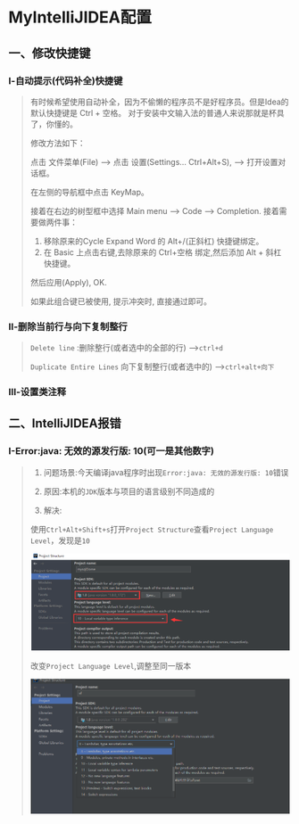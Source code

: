 # MyIntelliJIDEA配置

## 一、修改快捷键

### Ⅰ-自动提示(代码补全)快捷键

>有时候希望使用自动补全，因为不偷懒的程序员不是好程序员。但是Idea的默认快捷键是 Ctrl + 空格。 对于安装中文输入法的普通人来说那就是杯具了，你懂的。
>
>修改方法如下：
>
>点击 文件菜单(File) –> 点击 设置(Settings… Ctrl+Alt+S), –> 打开设置对话框。
>
>在左侧的导航框中点击 KeyMap。
>
>接着在右边的树型框中选择 Main menu –> Code –> Completion.
>接着需要做两件事：
>
>1. 移除原来的Cycle Expand Word 的 Alt+/(正斜杠) 快捷键绑定。
>2. 在 Basic 上点击右键,去除原来的 Ctrl+空格 绑定,然后添加 Alt + 斜杠 快捷键。
>
>然后应用(Apply), OK.
>
>如果此组合键已被使用, 提示冲突时, 直接通过即可。

### Ⅱ-删除当前行与向下复制整行

>`Delete line` :删除整行(或者选中的全部的行)  -->`ctrl+d`
>
>`Duplicate Entire Lines` 向下复制整行(或者选中的) -->`ctrl+alt+向下`

### Ⅲ-设置类注释







## 二、IntelliJIDEA报错

### Ⅰ-Error:java: 无效的源发行版: 10(可一是其他数字)

>1. 问题场景:今天编译java程序时出现`Error:java: 无效的源发行版: 10`错误
>
>2. 原因:本机的`JDK`版本与项目的语言级别不同造成的
>
>3. 解决:
>
>   使用`Ctrl+Alt+Shift+s`打开`Project Structure`查看`Project Language Level`，发现是`10`
>
>   ![image-20210412133943838](MyIntelliJIDEA配置中的图片/image-20210412133943838.png)
>
>   改变`Project Language Level`,调整至同一版本
>
>   ![image-20210412134028166](MyIntelliJIDEA配置中的图片/image-20210412134028166.png)